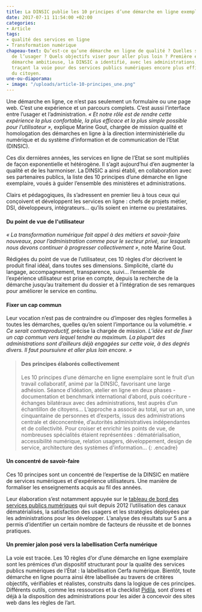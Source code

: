 ```yaml
---
title: La DINSIC publie les 10 principes d’une démarche en ligne exemplaire
date: 2017-07-11 11:54:00 +02:00
categories:
- Article
tags:
- qualité des services en ligne
- Transformation numérique
chapeau-text: Qu’est-ce qu’une démarche en ligne de qualité ? Quelles sont les attentes
  de l’usager ? Quels objectifs viser pour aller plus loin ? Première étape d’une
  démarche ambitieuse, la DINSIC a identifié, avec les administrations, dix principes
  traçant la voie pour des services publics numériques encore plus efficaces et proches
  du citoyen.
une-ou-diaporama:
- image: "/uploads/article-10-principes_une.png"
---
```


Une démarche en ligne, ce n’est pas seulement un formulaire ou une page web. C’est une expérience et un parcours complets. C’est aussi l’interface entre l’usager et l’administration. *« Et notre rôle est de rendre cette expérience la plus confortable, la plus efficace et la plus simple possible pour l’utilisateur »,* explique Marine Gout, chargée de mission qualité et homologation des démarches en ligne à la direction interministérielle du numérique et du système d’information et de communication de l’Etat (DINSIC).

Ces dix dernières années, les services en ligne de l’Etat se sont multipliés de façon exponentielle et hétérogène. Il s’agit aujourd’hui d’en augmenter la qualité et de les harmoniser. La DINSIC a ainsi établi, en collaboration avec ses partenaires publics, la liste des 10 principes d’une démarche en ligne exemplaire, voués à guider l’ensemble des ministères et administrations.

Clairs et pédagogiques, ils s’adressent en premier lieu à tous ceux qui conçoivent et développent les services en ligne : chefs de projets métier, DSI, développeurs, intégrateurs… qu’ils soient en interne ou prestataires.

#### **Du point de vue de l'utilisateur**

*« La transformation numérique fait appel à des métiers et savoir-faire nouveaux, pour l’administration comme pour le secteur privé, sur lesquels nous devons continuer à progresser collectivement »*, note Marine Gout.

Rédigées du point de vue de l’utilisateur, ces 10 règles d’or décrivent le produit final idéal, dans toutes ses dimensions. Simplicité, clarté du langage, accompagnement, transparence, suivi… l’ensemble de l’expérience utilisateur est prise en compte, depuis la recherche de la démarche jusqu’au traitement du dossier et à l’intégration de ses remarques pour améliorer le service en continu.

#### **Fixer un cap commun**

Leur vocation n’est pas de contraindre ou d’imposer des règles formelles à toutes les démarches, quelles qu’en soient l’importance ou la volumétrie. *« Ce serait contreproductif,* précise la chargée de mission. *L’idée est de fixer un cap commun vers lequel tendre au maximum. La plupart des administrations sont d’ailleurs déjà engagées sur cette voie, à des degrés divers. Il faut poursuivre et aller plus loin encore. »*

> #### **Des principes élaborés collectivement**
> 
> Les 10 principes d’une démarche en ligne exemplaire sont le fruit d’un travail collaboratif, animé par la DINSIC, favorisant une large adhésion. Séance d’idéation, atelier en ligne en deux phases - documentation et benchmark international d’abord, puis coécriture - échanges bilatéraux avec des administrations, test auprès d’un échantillon de citoyens… L’approche a associé au total, sur un an, une cinquantaine de personnes et d’experts, issus des administrations centrale et déconcentrée, d’autorités administratives indépendantes et de collectivité. Pour croiser et enrichir les points de vue, de nombreuses spécialités étaient représentées : dématérialisation, accessibilité numérique, relation usagers, développement, design de service, architecture des systèmes d'information…
{: .encadre}

#### **Un concentré de savoir-faire**

Ces 10 principes sont un concentré de l’expertise de la DINSIC en matière de services numériques et d'expérience utilisateurs. Une manière de formaliser les enseignements acquis au fil des années.

Leur élaboration s’est notamment appuyée sur le [tableau de bord des services publics numériques](http://www.modernisation.gouv.fr/ladministration-change-avec-le-numerique/par-des-services-numeriques-aux-usagers/tableau-de-bord-des-services-publics-numeriques-edition-2017) qui suit depuis 2012 l’utilisation des canaux dématérialisés, la satisfaction des usagers et les stratégies déployées par les administrations pour les développer. L’analyse des résultats sur 5 ans a permis d’identifier un certain nombre de facteurs de réussite et de bonnes pratiques.

#### **Un premier jalon posé vers la labellisation Cerfa numérique**

La voie est tracée. Les 10 règles d’or d’une démarche en ligne exemplaire sont les prémices d’un dispositif structurant pour la qualité des services publics numériques de l’État : la labellisation Cerfa numérique. Bientôt, toute démarche en ligne pourra ainsi être labellisée au travers de critères objectifs, vérifiables et réalistes, construits dans la logique de ces principes. Différents outils, comme les ressources et la checklist [Pidila](http://pidila.gitlab.io/), sont d’ores et déjà à la disposition des administrations pour les aider à concevoir des sites web dans les règles de l’art.